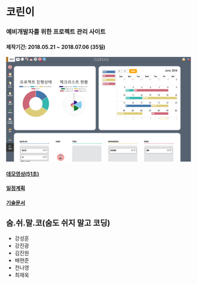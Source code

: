 # 코린이
### 예비개발자를 위한 프로젝트 관리 사이트
#### 제작기간: 2018.05.21 ~ 2018.07.06 (35일)
![corin2-dashboard](src/main/webapp/resources/images/main/corin2-dashboard.png)
#### [데모영상(51초)](https://youtu.be/t5Gl3aSO1wE)
#### [일정계획](https://docs.google.com/spreadsheets/d/12n3nbXGuuuiCEIZhuLp3CfdEESneRExDgJCWpWfXk-s/edit?usp=sharing)
#### [기술문서](https://drive.google.com/file/d/1ftpEA32t_XsGZW3xgMo_hyaQFlpiti-t/view?usp=sharing)

## 숨.쉬.말.코(숨도 쉬지 말고 코딩)

* 강성훈
* 강진광
* 김진원
* 배현준
* 전나영
* 최재욱
